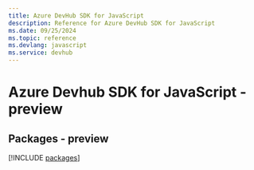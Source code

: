 ```yaml
---
title: Azure DevHub SDK for JavaScript
description: Reference for Azure DevHub SDK for JavaScript
ms.date: 09/25/2024
ms.topic: reference
ms.devlang: javascript
ms.service: devhub
---
```

# Azure Devhub SDK for JavaScript - preview
## Packages - preview
[!INCLUDE [packages](devhub-index.md)]